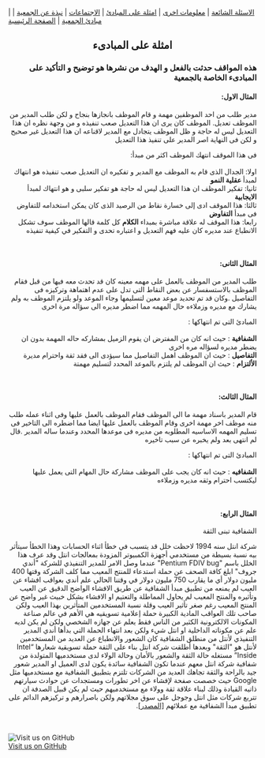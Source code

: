 
| [ الاسئلة الشائعة](https://amateursanonymous.github.io/faq) | [ معلومات اخرى](https://amateursanonymous.github.io/#) | [   امثلة على المبادئ](https://amateursanonymous.github.io/principles-examples) | [ الاجتماعات](https://amateursanonymous.github.io/meetings) | [ نبذة عن الجمعية](https://amateursanonymous.github.io/about-us) |  [ مبادئ الجمعية](https://amateursanonymous.github.io/principles) | [  الصفحة الرئيسية](https://amateursanonymous.github.io)


## <center> امثلة على المبادىء </center>
<div dir="RTL">
  <p><h3>هذه المواقف حدثت بالفعل و الهدف من نشرها هو توضيح و التأكيد على المبادىء الخاصة بالجمعية</h3></p>

<h4>المثال الاول:</h4>

<p>
مدير طلب من احد الموظفين مهمة و قام الموظف بانجازها بنجاح و لكن طلب المدير من الموظف تعديل. 
الموظف كان يرى ان هذا التعديل صعب تنفيذه و من وجهة نظره ان هذا التعديل ليس له حاجة و ظل الموظف يتجادل مع المدير لاقناعه ان هذا التعديل غير صحيح
و لكن فى النهاية اصر المدير على تنفيذ هذا التعديل

فى هذا الموقف انتهك الموظف اكثر من مبدأ: <br>
<br>
اولا: الجدال الذى قام به الموظف مع المدير و تفكيره ان التعديل صعب تنفيذه هو انتهاك لمبدأ<b>  عقلية النمو </b><br>
ثانيا: تفكير الموظف ان هذا التعديل ليس له حاجة هو تفكير سلبى و هو انتهاك لمبدأ <b> الايجابية</b> 
<br>
ثالثا: هذا الموقف ادى إلى خسارة نقاط من الرصيد الذى كان يمكن استخدامه للتفاوض فى مبدأ <b> التفاوض</b>
 <br> 
رابعا: هذا الموقف له علاقة مباشرة بمبداء <b>الكلام</b>  كل كلمة قالها الموظف سوف تشكل الانطباع عند مديره كان عليه فهم التعديل و  اعتباره تحدى و التفكير في كيفية تنفيذه
</p>
<br>
<h4>المثال الثانى:</h4>

<p>
طلب المدير من الموظف بالعمل على مهمه معينه كان قد تحدث معه فيها من قبل 
فقام الموظف بالاستسفسار عن بعض النقاط التى تدل على عدم اهتماهة وتركيزه فى التفاصيل .وكان قد تم تحديد موعد معين لتسليمها 
وجاء الموعد ولو يلتزم الموظف به ولم يشارك مع مديره وزملاءه حال المهمه مما اضطر مديره الى سؤاله مرة اخرى
  
المبادئ التى تم انتهاكها : <br>
<br>
  <b>الشفافية</b> : حيث انه كان من المفترض ان يقوم الزميل بمشاركه حاله المهمة بدون ان يضطر مديره لسؤاله مره اخرى
  <br>
  <b>التفاصيل</b> : حيث ان الموظف اهمل التفاصيل مما سيؤدى الى فقد ثقة واحترام مديرة
  <br>
  <b>الألتزام</b> : حيث ان الموظف لم يلتزم بالموعد المحدد لتسليم مهمتة
 
</p>
<br>

<h4>المثال الثالث:</h4>

<p>

قام المدير باسناد مهمة ما الى الموظف فقام الموظف بالعمل عليها وفى اثناء عمله طلب منه موظف اخر مهمة اخرى 
وقام الموظف بالعمل عليها ايضا مما اضطره الى التاخير فى تسليم المهمه الاساسيه المطلوبه من مديره فى موعدها المحدد وعندما ساله المدير
.قال لم انتهى بعد ولم يخبره عن سبب تاخيره
 
المبادئ التى تم انتهاكها : <br>
<br>
<b>الشفافيه</b> : حيث انه كان يجب على الموظف مشاركة حال المهام التى يعمل عليها ليكتسب احترام وثقه مديره وزملاءه
</p>
<br>

<h4>المثال الرابع:</h4>

<p>
الشفافية تبنى الثقة

شركة انتل سنه 1994 لاحظت خلل قد يتسبب في خطأ اثناء الحسابات وهذا الخطأ سيتأثر بيه نسبة بسيطة من مستخدمي أجهزة الكمبيوتر المزودة بمعالجات انتل وقد عرف هذا الخلل باسم "Pentium FDIV bug"
عندما وصل الامر للمدير التنفيذي للشركة "أندي جروف" ابلغ كافة الصحف عن حملة استدعاء للمنتج المعيب مما كلف الشركة وقتها 400 مليون دولار 
أي ما يقارب 750 مليون دولار في وقتنا الحالي
علم أندي بعواقب افشاء عن العيب لم يمنعه من تطبيق مبدأ الشفافية عن طريق الافشاء الواضح الدقيق عن العيب وتأثيره والمنتج المعيب 
لم يحاول المماطلة والتعتيم او الافشاء بشكل خبيث غير واضح عن المنتج المعيب رغم صغر تأثير العيب وقلة نسبة المستخدمين المتأثرين بهذا العيب 
ولكن صاحب تلك العواقب المادية الكبيرة حملة إعلامية تسويقيه هي الأهم في عالم صناعة المكونات الالكترونية 
الكثير من الناس فقط يعلم عن جهازه الشخصي ولكن لم يكن لديه علم عن مكوناته الداخلية او انتل شيء ولكن بعد انتهاء الحملة التي بدأها أندي المدير التنفيذي لأنتل من منطلق الشفافية كان الشعور والانطباع عن العديد من المستخدمين لأنتل هو "الثقة" 
 وبعدها أطلقت شركة انتل بناء على الثقة حملة تسويقية شعارها “Intel Inside” مستغله حالة الثقة والشعور بالأمان وحالة الولاء لدى مستخدميها المتولدة 
من شفافية شركة انتل معهم
عندما تكون الشفافية سائدة يكون لدى العميل او المدير شعور جيد بالراحة والثقة تجاهك 
العديد من الشركات تلتزم بتطبيق الشفافية مع مستخدميها مثل Google حيث خصصت صفحة لإفشاء عن اخر تطورات ومستجدات عن حوادث سيارتهم ذاتيه القيادة وذلك لبناء علاقة ثقة وولاء مع مستخدميهم 
حيث لم يكن قبيل الصدفة ان تتربع شركات مثل انتل وجوجل على سوق مجلاتهم ولكن باصرارهم  و تركيزهم الدائم على تطبيق مبدأ الشفافية مع عملائهم 
<a href="https://www.techradar.com/news/computing-components/processors/pentium-fdiv-the-processor-bug-that-shook-the-world-1270773">[المصدر]</a>.

</p>

</div>
 
 
<br><br>
![Visit us on GitHub](https://raw.githubusercontent.com/amateursanonymous/amateursanonymous.github.io/main/assets/GitHub-logo-100.png)<br>
[Visit us on GitHub](https://github.com/amateursanonymous/amateursanonymous.github.io)
